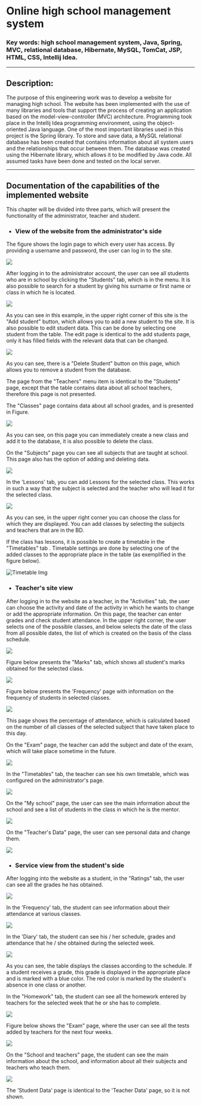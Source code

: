 # Online high school management system

### Key words: high school management system, Java, Spring, MVC, relational database, Hibernate, MySQL, TomCat, JSP, HTML, CSS, Intellij Idea.
***
## Description:
The purpose of this engineering work was to develop a website for managing high school. The website has been implemented with the use of many libraries and tools that support the process of creating an application based on the model-view-controller (MVC) architecture. Programming took place in the Intellij Idea programming environment, using the object-oriented Java language. One of the most important libraries used in this project is the Spring library. To store and save data, a MySQL relational database has been created that contains information about all system users and the relationships that occur between them. The database was created using the Hibernate library, which allows it to be modified by Java code. All assumed tasks have been done and tested on the local server.
***
## Documentation of the capabilities of the implemented website
This chapter will be divided into three parts, which will present the functionality of the administrator, teacher and student.
* ### View of the website from the administrator's side
The figure shows the login page to which every user has access. By providing a username and password, the user can log in to the site.

![](https://github.com/NikitaVovk/schoolDiploma/blob/master/Screenshots/login.png)

After logging in to the administrator account, the user can see all students who are in school by clicking the "Students" tab, which is in the menu. It is also possible to search for a student by giving his surname or first name or class in which he is located.

![](https://github.com/NikitaVovk/schoolDiploma/blob/master/Screenshots/admin_pupils.png)

As you can see in this example, in the upper right corner of this site is the "Add student" button, which allows you to add a new student to the site. It is also possible to edit student data. This can be done by selecting one student from the table. The edit page is identical to the add students page, only it has filled fields
with the relevant data that can be changed.

![](https://github.com/NikitaVovk/schoolDiploma/blob/master/Screenshots/admin_editPupil.png)

As you can see, there is a "Delete Student" button on this page, which allows you to remove a student from the database.

The page from the "Teachers" menu item is identical to the "Students" page, except that
the table contains data about all school teachers, therefore this page is not presented.

The "Classes" page contains data about all school grades, and is presented in Figure.

![](https://github.com/NikitaVovk/schoolDiploma/blob/master/Screenshots/admin_classes.png)

As you can see, on this page you can immediately create a new class and add it to the database, it is also possible to delete the class.

On the "Subjects" page you can see all subjects that are taught at school. This page also has the option of adding and deleting data.

![](https://github.com/NikitaVovk/schoolDiploma/blob/master/Screenshots/admin_subjects.png)

In the 'Lessons' tab, you can add Lessons for the selected class. This works in such a way that the subject is selected and the teacher who will lead it for the selected class.

![](https://github.com/NikitaVovk/schoolDiploma/blob/master/Screenshots/admin_lessons.png)


As you can see, in the upper right corner you can choose the class for which they are displayed. You can add classes by selecting the subjects and teachers that are in the BD.

If the class has lessons, it is possible to create a timetable in the "Timetables" tab . Timetable settings are done by selecting one of the added classes to the appropriate place in the table (as exemplified in the figure below).

![Timetable Img](https://github.com/NikitaVovk/schoolDiploma/blob/master/Screenshots/admin_schedule.png)

* ### Teacher's site view

After logging in to the website as a teacher, in the "Activities" tab, the user can choose the activity and date of the activity in which he wants to change or add the appropriate information. On this page, the teacher can enter grades and check student attendance. In the upper right corner, the user selects one of the possible classes, and below selects the date of the class from all possible dates, the list of which is created on the basis of the class schedule.

![](https://github.com/NikitaVovk/schoolDiploma/blob/master/Screenshots/teacher_lesson.png)

Figure below presents the "Marks" tab, which shows all student's marks obtained for the selected class.

![](https://github.com/NikitaVovk/schoolDiploma/blob/master/Screenshots/teacher_marks.png)

Figure below presents the 'Frequency' page with information on the frequency of students in selected classes.

![](https://github.com/NikitaVovk/schoolDiploma/blob/master/Screenshots/teacher_frequency.png)

This page shows the percentage of attendance, which is calculated based on the number of all classes of the selected subject that have taken place to this day.

On the "Exam" page, the teacher can add the subject and date of the exam, which will take place sometime in the future.

![](https://github.com/NikitaVovk/schoolDiploma/blob/master/Screenshots/teacher_test.png)

In the "Timetables" tab, the teacher can see his own timetable, which was configured on the administrator's page.

![](https://github.com/NikitaVovk/schoolDiploma/blob/master/Screenshots/teacher_schedule.png)

On the "My school" page, the user can see the main information about the school and see a list of students in the class in which he is the mentor.

![](https://github.com/NikitaVovk/schoolDiploma/blob/master/Screenshots/teacher_info.png)

On the "Teacher's Data" page, the user can see personal data and change them.

![](https://github.com/NikitaVovk/schoolDiploma/blob/master/Screenshots/teacher_data.png)

* ### Service view from the student's side

After logging into the website as a student, in the "Ratings" tab, the user can see all the grades he has obtained.

![](https://github.com/NikitaVovk/schoolDiploma/blob/master/Screenshots/pupil_marks.png)

In the 'Frequency' tab, the student can see information about their attendance at various classes.

![](https://github.com/NikitaVovk/schoolDiploma/blob/master/Screenshots/pupil_frequency.png)

In the 'Diary' tab, the student can see his / her schedule, grades and attendance that he / she obtained during the selected week.

![](https://github.com/NikitaVovk/schoolDiploma/blob/master/Screenshots/pupil_dayBook.png)

As you can see, the table displays the classes according to the schedule. If a student receives a grade, this grade is displayed in the appropriate place and is marked with a blue color. The red color is marked by the student's absence in one class or another.

In the "Homework" tab, the student can see all the homework entered by teachers for the selected week that he or she has to complete.

![](https://github.com/NikitaVovk/schoolDiploma/blob/master/Screenshots/pupil_homework.png)

Figure below shows the "Exam" page, where the user can see all the tests added by teachers for the next four weeks.

![](https://github.com/NikitaVovk/schoolDiploma/blob/master/Screenshots/pupil_test.png)

On the "School and teachers" page, the student can see the main information about the school, and information about all their subjects and teachers who teach them.

![](https://github.com/NikitaVovk/schoolDiploma/blob/master/Screenshots/pupil_info.png)

The 'Student Data' page is identical to the 'Teacher Data' page, so it is not shown.
